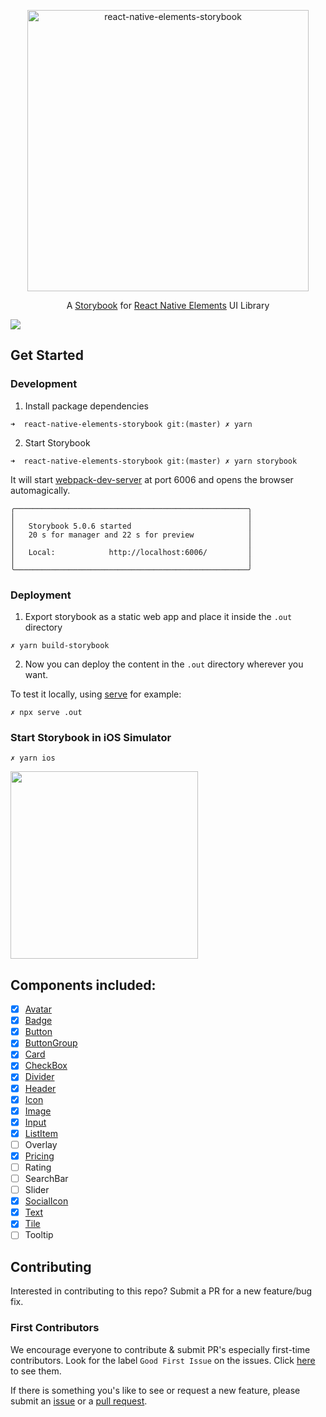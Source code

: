 <p align="center">
  <a href="http://rne-storybook.surge.sh/">
    <img alt="react-native-elements-storybook" src="https://user-images.githubusercontent.com/17120764/56100603-19199580-5f45-11e9-96a6-dd80f61b4932.png" width="450">
  </a>
</p>

<p align="center">
  A <a href="https://storybook.js.org/">Storybook</a> for <a href="https://react-native-training.github.io/react-native-elements/">React Native Elements</a> UI Library
</p>

<img src='https://user-images.githubusercontent.com/17120764/55798647-af8b2880-5af9-11e9-81d9-98d21fbe5250.png' />

## Get Started

### Development

1. Install package dependencies

```
➜  react-native-elements-storybook git:(master) ✗ yarn
```

2. Start Storybook

```
➜  react-native-elements-storybook git:(master) ✗ yarn storybook
```

It will start [webpack-dev-server](https://github.com/webpack/webpack-dev-server) at port 6006 and opens the browser automagically.

```          
╭────────────────────────────────────────────────────╮
│                                                    │
│   Storybook 5.0.6 started                          │
│   20 s for manager and 22 s for preview            │
│                                                    │
│   Local:            http://localhost:6006/         │
│                                                    │
╰────────────────────────────────────────────────────╯
```

### Deployment

1. Export storybook as a static web app and place it inside the `.out` directory

```
✗ yarn build-storybook
```

2. Now you can deploy the content in the `.out` directory wherever you want.

To test it locally, using [serve](https://www.npmjs.com/package/serve) for example:

```
✗ npx serve .out
```

### Start Storybook in iOS Simulator

```
✗ yarn ios
```

<img src='https://user-images.githubusercontent.com/17120764/56459287-a2085500-63bb-11e9-94d3-e650b2151a63.png' width=300 />

## Components included:

- [x] [Avatar](http://rne-storybook.surge.sh/?path=/story/avatar-icons--default-size)
- [x] [Badge](http://rne-storybook.surge.sh/?path=/story/badge-badge--standard-badge)
- [x] [Button](http://rne-storybook.surge.sh/?path=/story/button-button--with-title)
- [x] [ButtonGroup](http://rne-storybook.surge.sh/?path=/story/button-buttongroup--using-strings)
- [x] [Card](http://rne-storybook.surge.sh/?path=/story/card-card--implemented-with-header)
- [x] [CheckBox](http://rne-storybook.surge.sh/?path=/story/checkbox-checkbox--default)
- [x] [Divider](http://rne-storybook.surge.sh/?path=/story/divider-divider--usage)
- [x] [Header](http://rne-storybook.surge.sh/?path=/story/header-header--with-default-components)
- [x] [Icon](http://rne-storybook.surge.sh/?path=/story/icon-icon--basic-usage)
- [x] [Image](http://rne-storybook.surge.sh/?path=/story/image-image--standard-image)
- [x] [Input](http://rne-storybook.surge.sh/?path=/story/input-input--basic-input)
- [x] [ListItem](http://rne-storybook.surge.sh/?path=/story/listitem-using-rn-flatlist--implemented-with-link-and-avatar)
- [ ] Overlay
- [x] [Pricing](http://rne-storybook.surge.sh/?path=/story/pricing-pricingcard--basic-usage)
- [ ] Rating
- [ ] SearchBar
- [ ] Slider
- [x] [SocialIcon](http://rne-storybook.surge.sh/?path=/story/socialicon-button--facebook-type)
- [x] [Text](http://rne-storybook.surge.sh/?path=/story/text-text--heading-usage)
- [x] [Tile](http://rne-storybook.surge.sh/?path=/story/tile-tile--featured-tile)
- [ ] Tooltip

## Contributing

Interested in contributing to this repo? Submit a PR for a new feature/bug fix.

### First Contributors

We encourage everyone to contribute & submit PR's especially first-time
contributors. Look for the label `Good First Issue` on the issues. Click
[here](https://github.com/haruelrovix/react-native-elements-storybook/labels/Good%20First%20Issue)
to see them.

If there is something you's like to see or request a new feature, please submit
an
[issue](https://github.com/haruelrovix/react-native-elements-storybook/issues/new)
or a
[pull request](https://github.com/haruelrovix/react-native-elements-storybook/pulls).
